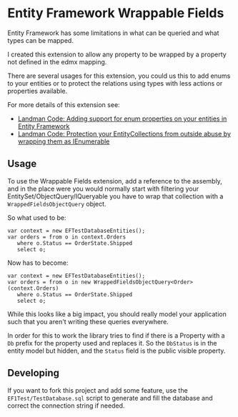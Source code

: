 Entity Framework Wrappable Fields 
================

Entity Framework has some limitations in what can be queried and what types can be mapped.

I created this extension to allow any property to be wrapped by a property not defined in the edmx mapping.

There are several usages for this extension, you could us this to add enums to your entities or to protect the relations using types with less actions or properties available.

For more details of this extension see: 

  - [Landman Code: Adding support for enum properties on your entities in Entity Framework](http://landman-code.blogspot.com/2010/08/adding-support-for-enum-properties-on.html)
  - [Landman Code: Protection your EntityCollections from outside abuse by wrapping them as IEnumerable](http://landman-code.blogspot.com/2010/08/protection-your-entitycollections-from.html)

Usage
----------
To use the Wrappable Fields extension, add a reference to the assembly, and in the place were you would normally start with filtering your EntitySet/ObjectQuery/IQueryable you have to wrap that collection with a  `WrappedFieldsObjectQuery` object.

So what used to be:

    var context = new EFTestDatabaseEntities();
    var orders = from o in context.Orders
       where o.Status == OrderState.Shipped
       select o;

Now has to become:

    var context = new EFTestDatabaseEntities();
    var orders = from o in new WrappedFieldsObjectQuery<Order>(context.Orders)
       where o.Status == OrderState.Shipped
       select o;

While this looks like a big impact, you should really model your application such that you aren't writing these queries everywhere.

In order for this to work the library tries to find if there is a Property with a `Db` prefix for the property used and replaces it. So the `DbStatus` is in the entity model but hidden, and the `Status` field is the public visible property.

Developing
------------
If you want to fork this project and add some feature, use the `EF1Test/TestDatabase.sql` script to generate and fill the database and correct the connection string if needed.

